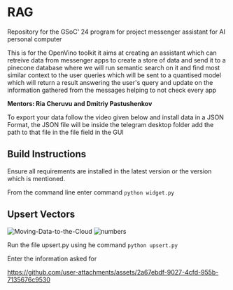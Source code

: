 # RAG
Repository for the GSoC' 24 program for project messenger assistant for AI personal computer


This is for the OpenVino toolkit it aims at creating an assistant which can retreive data from messenger apps to create a store of data and send it to a pinecone database where we will run semantic search on it and find most similar context to the user queries which will be sent to a quantised model which will return a result answering the user's query and update on the information gathered from the messages helping to not check every app

**Mentors: Ria Cheruvu and Dmitriy Pastushenkov**

To export your data follow the video given below and install data in a JSON Format, the JSON file will be inside the telegram desktop folder add the path to that file in the file field in the GUI 
## Build Instructions

Ensure all requirements are installed in the latest version or the version which is mentioned.

From the command line enter command `python widget.py`
## Upsert Vectors

![Moving-Data-to-the-Cloud](https://github.com/user-attachments/assets/016562c6-6e4c-4716-93ee-2a2b6b0d21f9) ![numbers](https://github.com/user-attachments/assets/ad7a4a6b-c22b-4b80-a3aa-d34d6d599c1b)

Run the file upsert.py using he command `python upsert.py`

Enter the information asked for

https://github.com/user-attachments/assets/2a67ebdf-9027-4cfd-955b-7135676c9530


